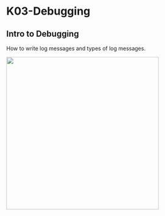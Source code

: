 # K03-Debugging
## Intro to Debugging
<p>How to write log messages and types of log messages.</p>
<img src="https://user-images.githubusercontent.com/81971228/165897051-0b001eec-2c0e-4804-9958-7ec686d91865.png" width="400px">
